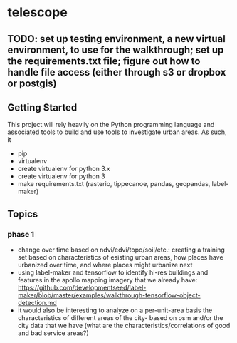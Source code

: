 # telescope

## TODO: set up testing environment, a new virtual environment, to use for the walkthrough; set up the requirements.txt file; figure out how to handle file access (either through s3 or dropbox or postgis)

## Getting Started
This project will rely heavily on the Python programming language and associated tools to build and use tools to investigate urban areas. As such, it
- pip
- virtualenv
- create virtualenv for python 3.x
- create virtualenv for python 3
- make requirements.txt (rasterio, tippecanoe, pandas, geopandas, label-maker)

## Topics
### phase 1
- change over time based on ndvi/edvi/topo/soil/etc.: creating a training set based on characteristics of esisting urban areas, how places have urbanized over time, and where places might urbanize next
- using label-maker and tensorflow to identify hi-res buildings and features in the apollo mapping imagery that we already have: https://github.com/developmentseed/label-maker/blob/master/examples/walkthrough-tensorflow-object-detection.md
- it would also be interesting to analyze on a per-unit-area basis the characteristics of different areas of the city- based on osm and/or the city data that we have (what are the characteristics/correlations of good and bad service areas?)
